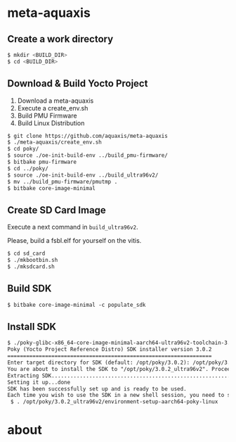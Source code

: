 # meta-aquaxis

## Create a work directory

```bash
$ mkdir <BUILD_DIR>
$ cd <BUILD_DIR>
```

## Download & Build Yocto Project

1. Download a meta-aquaxis
2. Execute a create_env.sh
3. Build PMU Firmware
4. Build Linux Distribution

```bash
$ git clone https://github.com/aquaxis/meta-aquaxis
$ ./meta-aquaxis/create_env.sh
$ cd poky/
$ source ./oe-init-build-env ../build_pmu-firmware/
$ bitbake pmu-firmware
$ cd ../poky/
$ source ./oe-init-build-env ../build_ultra96v2/
$ mv ../build_pmu-firmware/pmutmp .
$ bitbake core-image-minimal
```

## Create SD Card Image

Execute a next command in `build_ultra96v2`.

Please, build a fsbl.elf for yourself on the vitis.

```txt
$ cd sd_card
$ ./mkbootbin.sh
$ ./mksdcard.sh
```

## Build SDK

```txt
$ bitbake core-image-minimal -c populate_sdk
```

## Install SDK

```txt
$ ./poky-glibc-x86_64-core-image-minimal-aarch64-ultra96v2-toolchain-3.0.2.sh 
Poky (Yocto Project Reference Distro) SDK installer version 3.0.2
=================================================================
Enter target directory for SDK (default: /opt/poky/3.0.2): /opt/poky/3.0.2_ultra96v2
You are about to install the SDK to "/opt/poky/3.0.2_ultra96v2". Proceed [Y/n]? 
Extracting SDK.............................................................................................................................................................................................................................done
Setting it up...done
SDK has been successfully set up and is ready to be used.
Each time you wish to use the SDK in a new shell session, you need to source the environment setup script e.g.
 $ . /opt/poky/3.0.2_ultra96v2/environment-setup-aarch64-poky-linux
```

# about
